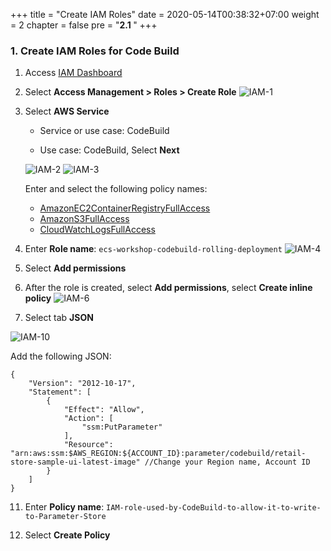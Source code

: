 +++
title = "Create IAM Roles"
date = 2020-05-14T00:38:32+07:00
weight = 2
chapter = false
pre = "<b>2.1 </b>"
+++

### 1. Create IAM Roles for Code Build

1. Access [IAM Dashboard](https://console.aws.amazon.com/iam/home)
2. Select **Access Management > Roles > Create Role**
   ![IAM-1](/images/2/2.1-1.png?width=90pc)

3. Select **AWS Service**

   - Service or use case: CodeBuild

   - Use case: CodeBuild, Select **Next**

   ![IAM-2](/images/2/2.1-2.png?width=90pc)
   ![IAM-3](/images/2/2.1-3.png?width=90pc)

   Enter and select the following policy names:

   - [AmazonEC2ContainerRegistryFullAccess](https://us-east-1.console.aws.amazon.com/iam/home?region=ap-southeast-1#/policies/details/arn%3Aaws%3Aiam%3A%3Aaws%3Apolicy%2FAmazonEC2ContainerRegistryFullAccess)
   - [AmazonS3FullAccess](https://us-east-1.console.aws.amazon.com/iam/home?region=ap-southeast-1#/policies/details/arn%3Aaws%3Aiam%3A%3Aaws%3Apolicy%2FAmazonS3FullAccess)
   - [CloudWatchLogsFullAccess](https://us-east-1.console.aws.amazon.com/iam/home?region=ap-southeast-1#/policies/details/arn%3Aaws%3Aiam%3A%3Aaws%3Apolicy%2FCloudWatchLogsFullAccess)

4. Enter **Role name**: `ecs-workshop-codebuild-rolling-deployment`
   ![IAM-4](/images/2/2.1-4.png?width=90pc)

5. Select **Add permissions**
6. After the role is created, select **Add permissions**, select **Create inline policy**
   ![IAM-6](/images/2/2.1-6.png?width=90pc)

7. Select tab **JSON**

![IAM-10](/images/2/2.1-10.png?width=90pc)

Add the following JSON:

```
{
	"Version": "2012-10-17",
	"Statement": [
		{
			"Effect": "Allow",
			"Action": [
				"ssm:PutParameter"
			],
			"Resource": "arn:aws:ssm:$AWS_REGION:${ACCOUNT_ID}:parameter/codebuild/retail-store-sample-ui-latest-image" //Change your Region name, Account ID
		}
	]
}
```

11. Enter **Policy name**: `IAM-role-used-by-CodeBuild-to-allow-it-to-write-to-Parameter-Store`

12. Select **Create Policy**
